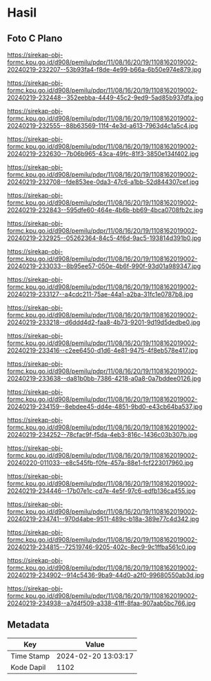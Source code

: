 # Hasil

## Foto C Plano

https://sirekap-obj-formc.kpu.go.id/d908/pemilu/pdpr/11/08/16/20/19/1108162019002-20240219-232207--53b93fa4-f8de-4e99-b66a-6b50e974e879.jpg

https://sirekap-obj-formc.kpu.go.id/d908/pemilu/pdpr/11/08/16/20/19/1108162019002-20240219-232448--352eebba-4449-45c2-9ed9-5ad85b937dfa.jpg

https://sirekap-obj-formc.kpu.go.id/d908/pemilu/pdpr/11/08/16/20/19/1108162019002-20240219-232555--88b63569-11f4-4e3d-a613-7963d4c1a5c4.jpg

https://sirekap-obj-formc.kpu.go.id/d908/pemilu/pdpr/11/08/16/20/19/1108162019002-20240219-232630--7b06b965-43ca-49fc-81f3-3850e134f402.jpg

https://sirekap-obj-formc.kpu.go.id/d908/pemilu/pdpr/11/08/16/20/19/1108162019002-20240219-232708--fde853ee-0da3-47c6-a1bb-52d844307cef.jpg

https://sirekap-obj-formc.kpu.go.id/d908/pemilu/pdpr/11/08/16/20/19/1108162019002-20240219-232843--595dfe60-464e-4b6b-bb69-4bca0708fb2c.jpg

https://sirekap-obj-formc.kpu.go.id/d908/pemilu/pdpr/11/08/16/20/19/1108162019002-20240219-232925--05262364-84c5-4f6d-9ac5-193814d391b0.jpg

https://sirekap-obj-formc.kpu.go.id/d908/pemilu/pdpr/11/08/16/20/19/1108162019002-20240219-233033--8b95ee57-050e-4b6f-990f-93d01a989347.jpg

https://sirekap-obj-formc.kpu.go.id/d908/pemilu/pdpr/11/08/16/20/19/1108162019002-20240219-233127--a4cdc211-75ae-44a1-a2ba-31fc1e0787b8.jpg

https://sirekap-obj-formc.kpu.go.id/d908/pemilu/pdpr/11/08/16/20/19/1108162019002-20240219-233218--d6ddd4d2-faa8-4b73-9201-9d19d5dedbe0.jpg

https://sirekap-obj-formc.kpu.go.id/d908/pemilu/pdpr/11/08/16/20/19/1108162019002-20240219-233416--c2ee6450-d1d6-4e81-9475-4f8eb578e417.jpg

https://sirekap-obj-formc.kpu.go.id/d908/pemilu/pdpr/11/08/16/20/19/1108162019002-20240219-233638--da81b0bb-7386-4218-a0a8-0a7bddee0126.jpg

https://sirekap-obj-formc.kpu.go.id/d908/pemilu/pdpr/11/08/16/20/19/1108162019002-20240219-234159--8ebdee45-dd4e-4851-9bd0-e43cb64ba537.jpg

https://sirekap-obj-formc.kpu.go.id/d908/pemilu/pdpr/11/08/16/20/19/1108162019002-20240219-234252--78cfac9f-f5da-4eb3-816c-1436c03b307b.jpg

https://sirekap-obj-formc.kpu.go.id/d908/pemilu/pdpr/11/08/16/20/19/1108162019002-20240220-011033--e8c545fb-f0fe-457a-88e1-fcf223017960.jpg

https://sirekap-obj-formc.kpu.go.id/d908/pemilu/pdpr/11/08/16/20/19/1108162019002-20240219-234446--17b07e1c-cd7e-4e5f-97c6-edfb136ca455.jpg

https://sirekap-obj-formc.kpu.go.id/d908/pemilu/pdpr/11/08/16/20/19/1108162019002-20240219-234741--970d4abe-9511-489c-b18a-389e77c4d342.jpg

https://sirekap-obj-formc.kpu.go.id/d908/pemilu/pdpr/11/08/16/20/19/1108162019002-20240219-234815--72519746-9205-402c-8ec9-9c1ffba561c0.jpg

https://sirekap-obj-formc.kpu.go.id/d908/pemilu/pdpr/11/08/16/20/19/1108162019002-20240219-234902--914c5436-9ba9-44d0-a2f0-99680550ab3d.jpg

https://sirekap-obj-formc.kpu.go.id/d908/pemilu/pdpr/11/08/16/20/19/1108162019002-20240219-234938--a7d4f509-a338-41ff-8faa-907aab5bc766.jpg


## Metadata

| Key        | Value               |
| ---------- | ------------------- |
| Time Stamp | 2024-02-20 13:03:17 |
| Kode Dapil | 1102                |



